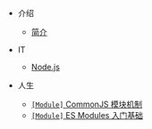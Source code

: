 - 介绍
    - [简介](README.md)

- IT
    - [Node.js](/nodejs/base/what-is-nodejs.md)

- 人生
    - [`[Module]` CommonJS 模块机制](/nodejs/module.md)
    - [`[Module]` ES Modules 入门基础](/nodejs/modules/esm.md)

